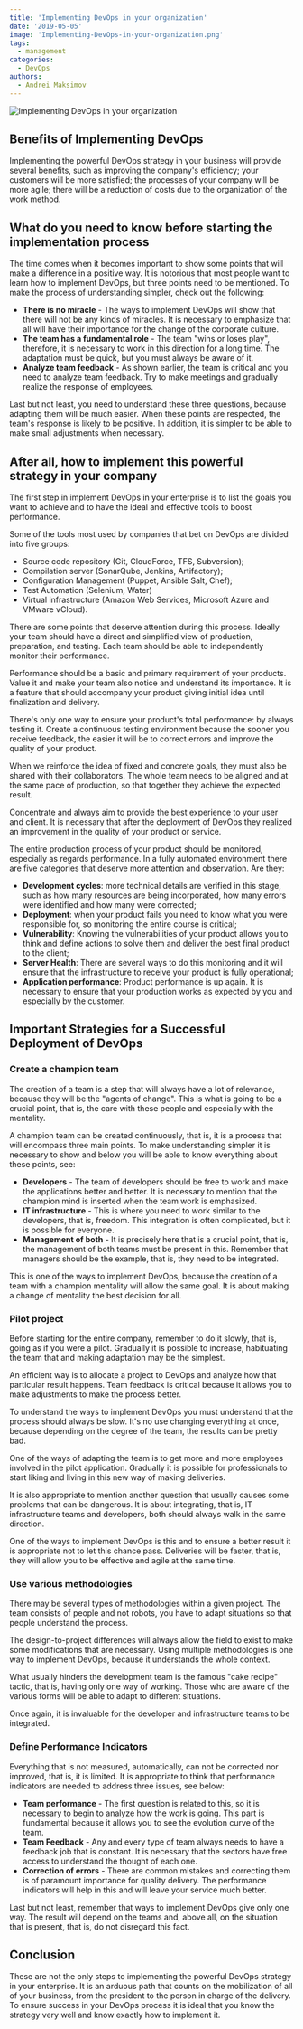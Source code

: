 ```yaml
---
title: 'Implementing DevOps in your organization'
date: '2019-05-05'
image: 'Implementing-DevOps-in-your-organization.png'
tags:
  - management
categories:
  - DevOps
authors:
  - Andrei Maksimov
---
```


![Implementing DevOps in your organization](Implementing-DevOps-in-your-organization.png)

## Benefits of Implementing DevOps

Implementing the powerful DevOps strategy in your business will provide several benefits, such as improving the company's efficiency; your customers will be more satisfied; the processes of your company will be more agile; there will be a reduction of costs due to the organization of the work method.

## What do you need to know before starting the implementation process

The time comes when it becomes important to show some points that will make a difference in a positive way. It is notorious that most people want to learn how to implement DevOps, but three points need to be mentioned. To make the process of understanding simpler, check out the following:

- **There is no miracle** - The ways to implement DevOps will show that there will not be any kinds of miracles. It is necessary to emphasize that all will have their importance for the change of the corporate culture.
- **The team has a fundamental role** - The team "wins or loses play", therefore, it is necessary to work in this direction for a long time. The adaptation must be quick, but you must always be aware of it.
- **Analyze team feedback** - As shown earlier, the team is critical and you need to analyze team feedback. Try to make meetings and gradually realize the response of employees.

Last but not least, you need to understand these three questions, because adapting them will be much easier. When these points are respected, the team's response is likely to be positive. In addition, it is simpler to be able to make small adjustments when necessary.

## After all, how to implement this powerful strategy in your company

The first step in implement DevOps in your enterprise is to list the goals you want to achieve and to have the ideal and effective tools to boost performance.

Some of the tools most used by companies that bet on DevOps are divided into five groups:

- Source code repository (Git, CloudForce, TFS, Subversion);
- Compilation server (SonarQube, Jenkins, Artifactory);
- Configuration Management (Puppet, Ansible Salt, Chef);
- Test Automation (Selenium, Water)
- Virtual infrastructure (Amazon Web Services, Microsoft Azure and VMware vCloud).

There are some points that deserve attention during this process. Ideally your team should have a direct and simplified view of production, preparation, and testing. Each team should be able to independently monitor their performance.

Performance should be a basic and primary requirement of your products. Value it and make your team also notice and understand its importance. It is a feature that should accompany your product giving initial idea until finalization and delivery.

There's only one way to ensure your product's total performance: by always testing it. Create a continuous testing environment because the sooner you receive feedback, the easier it will be to correct errors and improve the quality of your product.

When we reinforce the idea of fixed and concrete goals, they must also be shared with their collaborators. The whole team needs to be aligned and at the same pace of production, so that together they achieve the expected result.

Concentrate and always aim to provide the best experience to your user and client. It is necessary that after the deployment of DevOps they realized an improvement in the quality of your product or service.

The entire production process of your product should be monitored, especially as regards performance. In a fully automated environment there are five categories that deserve more attention and observation. Are they:

- **Development cycles**: more technical details are verified in this stage, such as how many resources are being incorporated, how many errors were identified and how many were corrected;
- **Deployment**: when your product fails you need to know what you were responsible for, so monitoring the entire course is critical;
- **Vulnerability**: Knowing the vulnerabilities of your product allows you to think and define actions to solve them and deliver the best final product to the client;
- **Server Health**: There are several ways to do this monitoring and it will ensure that the infrastructure to receive your product is fully operational;
- **Application performance**: Product performance is up again. It is necessary to ensure that your production works as expected by you and especially by the customer.

## Important Strategies for a Successful Deployment of DevOps

### Create a champion team

The creation of a team is a step that will always have a lot of relevance, because they will be the "agents of change". This is what is going to be a crucial point, that is, the care with these people and especially with the mentality.

A champion team can be created continuously, that is, it is a process that will encompass three main points. To make understanding simpler it is necessary to show and below you will be able to know everything about these points, see:

- **Developers** - The team of developers should be free to work and make the applications better and better. It is necessary to mention that the champion mind is inserted when the team work is emphasized.
- **IT infrastructure** - This is where you need to work similar to the developers, that is, freedom. This integration is often complicated, but it is possible for everyone.
- **Management of both** - It is precisely here that is a crucial point, that is, the management of both teams must be present in this. Remember that managers should be the example, that is, they need to be integrated.

This is one of the ways to implement DevOps, because the creation of a team with a champion mentality will allow the same goal. It is about making a change of mentality the best decision for all.

### Pilot project

Before starting for the entire company, remember to do it slowly, that is, going as if you were a pilot. Gradually it is possible to increase, habituating the team that and making adaptation may be the simplest.

An efficient way is to allocate a project to DevOps and analyze how that particular result happens. Team feedback is critical because it allows you to make adjustments to make the process better.

To understand the ways to implement DevOps you must understand that the process should always be slow. It's no use changing everything at once, because depending on the degree of the team, the results can be pretty bad.

One of the ways of adapting the team is to get more and more employees involved in the pilot application. Gradually it is possible for professionals to start liking and living in this new way of making deliveries.

It is also appropriate to mention another question that usually causes some problems that can be dangerous. It is about integrating, that is, IT infrastructure teams and developers, both should always walk in the same direction.

One of the ways to implement DevOps is this and to ensure a better result it is appropriate not to let this chance pass. Deliveries will be faster, that is, they will allow you to be effective and agile at the same time.

### Use various methodologies

There may be several types of methodologies within a given project. The team consists of people and not robots, you have to adapt situations so that people understand the process.

The design-to-project differences will always allow the field to exist to make some modifications that are necessary. Using multiple methodologies is one way to implement DevOps, because it understands the whole context.

What usually hinders the development team is the famous "cake recipe" tactic, that is, having only one way of working. Those who are aware of the various forms will be able to adapt to different situations.

Once again, it is invaluable for the developer and infrastructure teams to be integrated.

### Define Performance Indicators

Everything that is not measured, automatically, can not be corrected nor improved, that is, it is limited. It is appropriate to think that performance indicators are needed to address three issues, see below:

- **Team performance** - The first question is related to this, so it is necessary to begin to analyze how the work is going. This part is fundamental because it allows you to see the evolution curve of the team.
- **Team Feedback** - Any and every type of team always needs to have a feedback job that is constant. It is necessary that the sectors have free access to understand the thought of each one.
- **Correction of errors** - There are common mistakes and correcting them is of paramount importance for quality delivery. The performance indicators will help in this and will leave your service much better.

Last but not least, remember that ways to implement DevOps give only one way. The result will depend on the teams and, above all, on the situation that is present, that is, do not disregard this fact.

## Conclusion

These are not the only steps to implementing the powerful DevOps strategy in your enterprise. It is an arduous path that counts on the mobilization of all of your business, from the president to the person in charge of the delivery.
To ensure success in your DevOps process it is ideal that you know the strategy very well and know exactly how to implement it.
